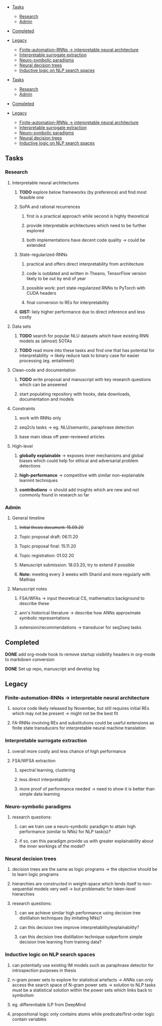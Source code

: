 -   [Tasks](#tasks)
    -   [Research](#research)
    -   [Admin](#admin)
-   [Completed](#completed)
-   [Legacy](#legacy)
    -   [Finite-automation-RNNs -\> interpretable neural
        architecture](#finite-automation-rnns---interpretable-neural-architecture)
    -   [Interpretable surrogate
        extraction](#interpretable-surrogate-extraction)
    -   [Neuro-symbolic paradigms](#neuro-symbolic-paradigms)
    -   [Neural decision trees](#neural-decision-trees)
    -   [Inductive logic on NLP search
        spaces](#inductive-logic-on-nlp-search-spaces)

-   [Tasks](#tasks)
    -   [Research](#research)
    -   [Admin](#admin)
-   [Completed](#completed)
-   [Legacy](#legacy)
    -   [Finite-automation-RNNs -\> interpretable neural
        architecture](#finite-automation-rnns---interpretable-neural-architecture)
    -   [Interpretable surrogate
        extraction](#interpretable-surrogate-extraction)
    -   [Neuro-symbolic paradigms](#neuro-symbolic-paradigms)
    -   [Neural decision trees](#neural-decision-trees)
    -   [Inductive logic on NLP search
        spaces](#inductive-logic-on-nlp-search-spaces)

Tasks
-----

### Research

1.  Interpretable neural architectures

    1.  **TODO** explore below frameworks (by preference) and find most
        feasible one

    2.  SoPA and rational recurrences

        1.  first is a practical approach while second is highly
            theoretical

        2.  provide interpretable architectures which need to be further
            explored

        3.  both implementations have decent code quality -\> could be
            extended

    3.  State-regularized-RNNs

        1.  practical and offers direct interpretability from
            architecture

        2.  code is outdated and written in Theano, TensorFlow version
            likely to be out by end of year

        3.  possible work: port state-regularized RNNs to PyTorch with
            CUDA headers

        4.  final conversion to REs for interpretability

    4.  **GIST:** liely higher performance due to direct inference and
        less costly

2.  Data sets

    1.  **TODO** search for popular NLU datasets which have existing RNN
        models as (almost) SOTAs

    2.  **TODO** read more into these tasks and find one that has
        potential for interpretability -\> likely reduce task to binary
        case for easier processing (eg. entailment)

3.  Clean-code and documentation

    1.  **TODO** write proposal and manuscript with key research
        questions which can be answered

    2.  start populating repository with hooks, data downloads,
        documentation and models

4.  Constraints

    1.  work with RNNs only

    2.  seq2cls tasks -\> eg. NLU/semantic, paraphrase detection

    3.  base main ideas off peer-reviewed articles

5.  High-level

    1.  **globally explainable** -\> exposes inner mechanisms and global
        biases which could help for ethical and adversarial problem
        detections

    2.  **high-performance** -\> competitive with similar
        non-explainable learnint techniques

    3.  **contributions** -\> should add insights which are new and not
        commonly found in research so far

### Admin

1.  General timeline

    1.  ~~Initial thesis document: 15.09.20~~

    2.  Topic proposal draft: 06.11.20

    3.  Topic proposal final: 15.11.20

    4.  Topic registration: 01.02.20

    5.  Manuscript submission: 18.03.20, try to extend if possible

    6.  **Note:** meeting every 3 weeks with Sharid and more regularly
        with Mathias

2.  Manuscript notes

    1.  FSA/WFAs -\> input theoretical CS, mathematics background to
        describe these

    2.  ann\'s historical literature -\> describe how ANNs approximate
        symbolic representations

    3.  extension/recommendations -\> transducer for seq2seq tasks

Completed
---------

**DONE** add org-mode hook to remove startup visibility headers in
org-mode to markdown conversion

**DONE** Set up repo, manuscript and develop log

Legacy
------

### Finite-automation-RNNs -\> interpretable neural architecture

1.  source code likely released by November, but still requires initial
    REs which may not be present -\> might not be the best fit

2.  FA-RNNs involving REs and substitutions could be useful extensions
    as finite state transducers for interpretable neural machine
    translation

### Interpretable surrogate extraction

1.  overall more costly and less chance of high performance

2.  FSA/WFSA extraction

    1.  spectral learning, clustering

    2.  less direct interpretability

    3.  more proof of performance needed -\> need to show it is better
        than simple data learning

### Neuro-symbolic paradigms

1.  research questions:

    1.  can we train use a neuro-symbolic paradigm to attain high
        performance (similar to NNs) for NLP task(s)?

    2.  if so, can this paradigm provide us with greater explainability
        about the inner workings of the model?

### Neural decision trees

1.  decision trees are the same as logic programs -\> the objective
    should be to learn logic programs

2.  hierarchies are constructed in weight-space which lends itself to
    non-sequential models very well -\> but problematic for token-level
    hierarchies

3.  research questions:

    1.  can we achieve similar high performance using decision tree
        distillation techniques (by imitating NNs)?

    2.  can this decision tree improve interpretability/explainability?

    3.  can this decision tree distillation technique outperform simple
        decision tree learning from training data?

### Inductive logic on NLP search spaces

1.  can potentially use existing IM models such as paraphrase detector
    for introspection purposes in thesis

2.  n-gram power sets to explore for statistical artefacts -\> ANNs can
    only access the search space of N-gram power sets -\> solution to
    NLP tasks must be a statistical solution within the power sets which
    links back to symbolism

3.  eg. differentiable ILP from DeepMind

4.  propositional logic only contains atoms while predicate/first-order
    logic contain variables
